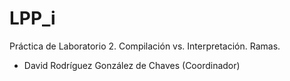 <h1>LPP_i</h1>
Práctica de Laboratorio 2. Compilación vs. Interpretación. Ramas.
<ul>
<li>David Rodríguez González de Chaves (Coordinador)</li>